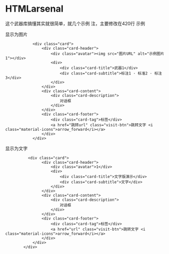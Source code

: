 # HTMLarsenal
这个武器库搞懂其实就很简单，就几个示例
注，主要修改在420行
示例

显示为图片

                <div class="card">
                    <div class="card-header">
                        <div class="avatar"><img src="图片URL" alt="示例图片1"></div>
                        <div>
                            <div class="card-title">武器1</div>
                            <div class="card-subtitle">标注1 · 标准2 · 标注3</div>
                        </div>
                    </div>
                    <div class="card-content">
                        <div class="card-description">
                            对话框
                        </div>
                    </div>
                    <div class="card-footer">
                        <div class="card-tag">标签</div>
                        <a href="跳转url" class="visit-btn">跳转文字 <i class="material-icons">arrow_forward</i></a>
                    </div>
                </div>

显示为文字

              <div class="card">
                    <div class="card-header">
                        <div class="avatar">1</div>
                        <div>
                            <div class="card-title">文字版演示</div>
                            <div class="card-subtitle">文字</div>
                        </div>
                    </div>
                    <div class="card-content">
                        <div class="card-description">
                            对话框
                        </div>
                    </div>
                    <div class="card-footer">
                        <div class="card-tag">标签</div>
                        <a href="url" class="visit-btn">跳转文字 <i class="material-icons">arrow_forward</i></a>
                    </div>
                </div>
            </div>
